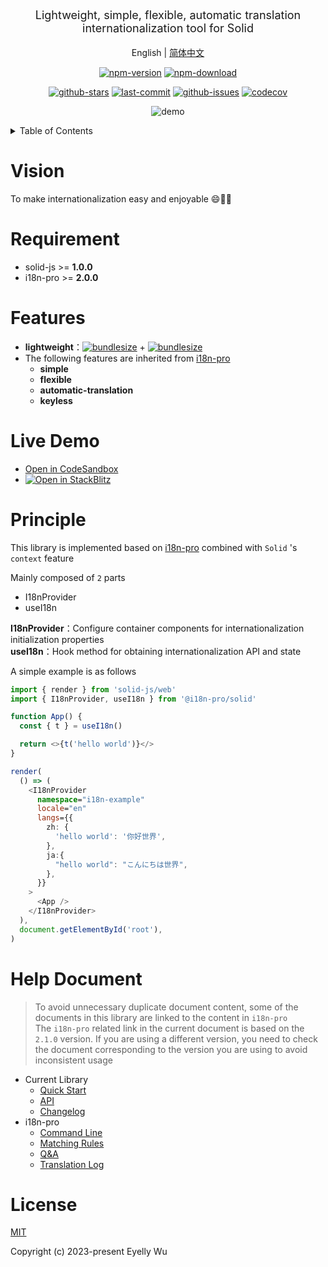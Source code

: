 <div align="center">
  <p style="font-size: 18px;">Lightweight, simple, flexible, automatic translation internationalization tool for Solid</p>

English | [简体中文](https://github.com/i18n-pro/solid/blob/v1.0.1/README_zh-CN.md)



[![npm-version](https://img.shields.io/npm/v/@i18n-pro/solid.svg?style=flat-square "npm-version")](https://www.npmjs.com/package/@i18n-pro/solid "npm")
[![npm-download](https://img.shields.io/npm/dm/@i18n-pro/solid "npm-download")](https://www.npmjs.com/package/@i18n-pro/solid "npm")

[![github-stars](https://img.shields.io/github/stars/i18n-pro/solid?style=social "github-stars")](https://github.com/i18n-pro/solid/stargazers "github-stars")
[![last-commit](https://img.shields.io/github/last-commit/i18n-pro/solid/main "last-commit")](https://github.com/i18n-pro/solid/commits/main "last-commit")
[![github-issues](https://img.shields.io/github/issues-raw/i18n-pro/solid "github-issues")](https://github.com/i18n-pro/solid/issues "github-issues")
[![codecov](https://codecov.io/gh/i18n-pro/solid/branch/main/graph/badge.svg?token=RMHGQUBVY6 "codecov")](https://codecov.io/gh/i18n-pro/solid "codecov")

![demo](https://s3.bmp.ovh/imgs/2023/09/15/c8957fd4abda1dfe.gif)

</div>
<details >
  <summary>Table of Contents</summary>

  [Vision](#vision)<br/>
  [Requirement](#requirement)<br/>
  [Features](#features)<br/>
  [Live Demo](#live-demo)<br/>
  [Principle](#principle)<br/>
  [License](#license)<br/>

</details>


# Vision
To make internationalization easy and enjoyable 😄💪🏻
# Requirement

* solid-js >= **1.0.0**
* i18n-pro >= **2.0.0**


# Features

* **lightweight**：[![bundlesize](https://img.shields.io/bundlephobia/minzip/i18n-pro?color=brightgreen&style=plastic "i18n-pro-bundlesize")](https://bundlephobia.com/package/i18n-pro "i18n-pro-bundlesize") + [![bundlesize](https://img.shields.io/bundlephobia/minzip/@i18n-pro/solid?color=brightgreen&style=plastic "bundlesize")](https://bundlephobia.com/package/@i18n-pro/solid "bundlesize")
* The following features are inherited from  [i18n-pro](https://github.com/i18n-pro/core "i18n-pro") 
   * **simple**
   * **flexible**
   * **automatic-translation**
   * **keyless**


# Live Demo

* [Open in CodeSandbox](https://codesandbox.io/p/github/i18n-pro/solid-demo/main?file=README.md)
* [![Open in StackBlitz](https://developer.stackblitz.com/img/open_in_stackblitz_small.svg "Open in StackBlitz")](https://stackblitz.com/github/i18n-pro/solid-demo?file=README.md)


# Principle
This library is implemented based on  [i18n-pro](https://github.com/i18n-pro/core "i18n-pro")  combined with  `Solid` 's  `context`  feature

Mainly composed of  `2`  parts
* I18nProvider
* useI18n



**I18nProvider**：Configure container components for internationalization initialization properties<br />**useI18n**：Hook method for obtaining internationalization API and state



A simple example is as follows
```typescript
import { render } from 'solid-js/web'
import { I18nProvider, useI18n } from '@i18n-pro/solid'

function App() {
  const { t } = useI18n()

  return <>{t('hello world')}</>
}

render(
  () => (
    <I18nProvider
      namespace="i18n-example"
      locale="en"
      langs={{
        zh: {
          'hello world': '你好世界',
        },
        ja:{
          "hello world": "こんにちは世界",
        },
      }}
    >
      <App />
    </I18nProvider>
  ),
  document.getElementById('root'),
)
```

# Help Document

>To avoid unnecessary duplicate document content, some of the documents in this library are linked to the content in  `i18n-pro` <br />The  `i18n-pro`  related link in the current document is based on the  `2.1.0`  version. If you are using a different version, you need to check the document corresponding to the version you are using to avoid inconsistent usage
* Current Library
   * [Quick Start](https://github.com/i18n-pro/solid/blob/v1.0.1/docs/dist/USAGE.md)
   * [API](https://github.com/i18n-pro/solid/blob/v1.0.1/docs/dist/API.md)
   * [Changelog](https://github.com/i18n-pro/solid/blob/v1.0.1/docs/dist/CHANGELOG.md)
* i18n-pro
   * [Command Line](https://github.com/i18n-pro/core/blob/v2.1.0/docs/dist/COMMAND_LINE.md)
   * [Matching Rules](https://github.com/i18n-pro/core/blob/v2.1.0/docs/dist/MATCH_RULE.md)
   * [Q&A](https://github.com/i18n-pro/core/blob/v2.1.0/docs/dist/Q&A.md)
   * [Translation Log](https://github.com/i18n-pro/core/blob/v2.1.0/docs/dist/OUTPUT_LOG.md)


# License
[MIT](./LICENSE)

Copyright (c) 2023-present Eyelly Wu